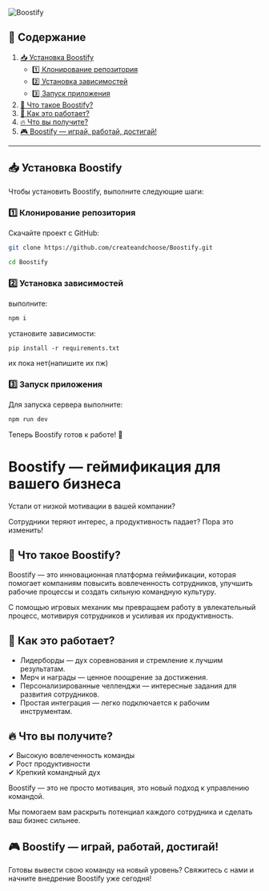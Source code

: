 ![Boostify](https://i.imgur.com/2QZidgV.png)

## 📖 Содержание 
1. [📥 Установка Boostify](#-установка-boostify)  
   - [1️⃣ Клонирование репозитория](#1️⃣-клонирование-репозитория)  
   - [2️⃣ Установка зависимостей](#2️⃣-установка-зависимостей)  
   - [3️⃣ Запуск приложения](#3️⃣-запуск-приложения) 
2. [🚀 Что такое Boostify?](#-что-такое-boostify)  
3. [🎯 Как это работает?](#-как-это-работает)  
4. [🔥 Что вы получите?](#-что-вы-получите)  
5. [🎮 Boostify — играй, работай, достигай!](#-boostify--играй-работай-достигай)  

---


## 📥 Установка Boostify  

Чтобы установить Boostify, выполните следующие шаги:  

### 1️⃣ Клонирование репозитория  
Скачайте проект с GitHub:  

```bash
git clone https://github.com/createandchoose/Boostify.git
```
```bash
cd Boostify
```

### 2️⃣ Установка зависимостей
выполните:

```bash
npm i
```

установите зависимости:

```
pip install -r requirements.txt
```
их пока нет(напишите их пж)
### 3️⃣ Запуск приложения
Для запуска сервера выполните:
```bash
npm run dev
```
Теперь Boostify готов к работе! 🚀


# Boostify — геймификация для вашего бизнеса  

Устали от низкой мотивации в вашей компании?  

Сотрудники теряют интерес, а продуктивность падает? Пора это изменить!  

## 🚀 Что такое Boostify?  
Boostify — это инновационная платформа геймификации, которая помогает компаниям повысить вовлеченность сотрудников, улучшить рабочие процессы и создать сильную командную культуру.  

С помощью игровых механик мы превращаем работу в увлекательный процесс, мотивируя сотрудников и усиливая их продуктивность.  

## 🎯 Как это работает?  
- Лидерборды — дух соревнования и стремление к лучшим результатам.  
- Мерч и награды — ценное поощрение за достижения.  
- Персонализированные челленджи — интересные задания для развития сотрудников.  
- Простая интеграция — легко подключается к рабочим инструментам.  

## 🔥 Что вы получите?  
✔ Высокую вовлеченность команды  
✔ Рост продуктивности  
✔ Крепкий командный дух  

Boostify — это не просто мотивация, это новый подход к управлению командой.  

Мы помогаем вам раскрыть потенциал каждого сотрудника и сделать ваш бизнес сильнее.  

## 🎮 Boostify — играй, работай, достигай!  

Готовы вывести свою команду на новый уровень? Свяжитесь с нами и начните внедрение Boostify уже сегодня!  
